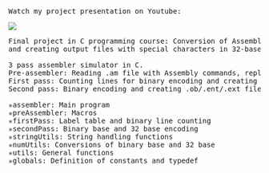 <pre>Watch my project presentation on Youtube:</pre>
[![](https://markdown-videos.deta.dev/youtube/Nqj4Hy7Fjro)](https://youtu.be/Nqj4Hy7Fjro)


<pre>Final project in C programming course: Conversion of Assembly input files into binary code: replacing macros, planning memory allocation,
and creating output files with special characters in 32-base format.

3 pass assembler simulator in C.
Pre-assembler: Reading .am file with Assembly commands, replacing macros and creating .as file.
First pass: Counting lines for binary encoding and creating label table.
Second pass: Binary encoding and creating .ob/.ent/.ext files with encoding from binary base to 32 base with special symbols.

✯assembler: Main program
✯preAssembler: Macros
✯firstPass: Label table and binary line counting
✯secondPass: Binary base and 32 base encoding
✯stringUtils: String handling functions
✯numUtils: Conversions of binary base and 32 base
✯utils: General functions
✯globals: Definition of constants and typedef</pre>
